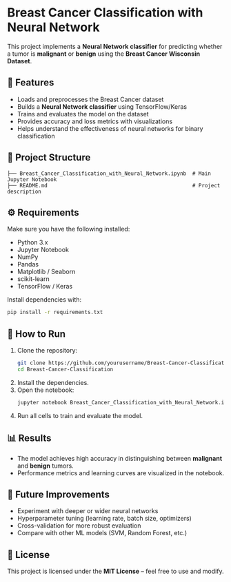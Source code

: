 # Breast Cancer Classification with Neural Network

This project implements a **Neural Network classifier** for predicting whether a tumor is **malignant** or **benign** using the **Breast Cancer Wisconsin Dataset**.

## 📌 Features
- Loads and preprocesses the Breast Cancer dataset  
- Builds a **Neural Network classifier** using TensorFlow/Keras  
- Trains and evaluates the model on the dataset  
- Provides accuracy and loss metrics with visualizations  
- Helps understand the effectiveness of neural networks for binary classification  

## 📂 Project Structure
```
├── Breast_Cancer_Classification_with_Neural_Network.ipynb  # Main Jupyter Notebook
├── README.md                                               # Project description
```

## ⚙️ Requirements
Make sure you have the following installed:

- Python 3.x  
- Jupyter Notebook  
- NumPy  
- Pandas  
- Matplotlib / Seaborn  
- scikit-learn  
- TensorFlow / Keras  

Install dependencies with:

```bash
pip install -r requirements.txt
```

## 🚀 How to Run
1. Clone the repository:
   ```bash
   git clone https://github.com/yourusername/Breast-Cancer-Classification.git
   cd Breast-Cancer-Classification
   ```
2. Install the dependencies.  
3. Open the notebook:
   ```bash
   jupyter notebook Breast_Cancer_Classification_with_Neural_Network.ipynb
   ```
4. Run all cells to train and evaluate the model.  

## 📊 Results
- The model achieves high accuracy in distinguishing between **malignant** and **benign** tumors.  
- Performance metrics and learning curves are visualized in the notebook.  

## 🔮 Future Improvements
- Experiment with deeper or wider neural networks  
- Hyperparameter tuning (learning rate, batch size, optimizers)  
- Cross-validation for more robust evaluation  
- Compare with other ML models (SVM, Random Forest, etc.)  

## 📜 License
This project is licensed under the **MIT License** – feel free to use and modify.  
